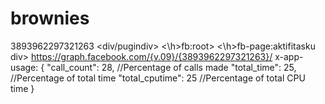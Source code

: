 # brownies
3893962297321263
<div/pugindiv>
<\h>fb:root>
<\h>fb-page:aktifitasku div>
https://graph.facebook.com/{v.09}/{3893962297321263}/
x-app-usage: {
    "call_count": 28,         //Percentage of calls made 
    "total_time": 25,         //Percentage of total time
    "total_cputime": 25       //Percentage of total CPU time
}
